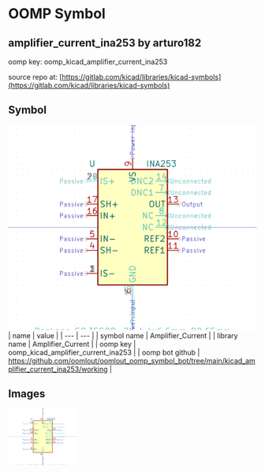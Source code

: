 # OOMP Symbol  
## amplifier_current_ina253  by arturo182  
  
oomp key: oomp_kicad_amplifier_current_ina253  
  
source repo at: [https://gitlab.com/kicad/libraries/kicad-symbols](https://gitlab.com/kicad/libraries/kicad-symbols)  
## Symbol  
  
[![working.png](working_600.png)](working.png)  
| name | value | 
| --- | --- | 
| symbol name | Amplifier_Current | 
| library name | Amplifier_Current | 
| oomp key | oomp_kicad_amplifier_current_ina253 | 
| oomp bot github | https://github.com/oomlout/oomlout_oomp_symbol_bot/tree/main/kicad_amplifier_current_ina253/working | 
## Images  
  
[![working.png](working_140.png)](working.png)  
